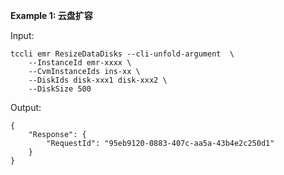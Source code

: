 **Example 1: 云盘扩容**



Input: 

```
tccli emr ResizeDataDisks --cli-unfold-argument  \
    --InstanceId emr-xxxx \
    --CvmInstanceIds ins-xx \
    --DiskIds disk-xxx1 disk-xxx2 \
    --DiskSize 500
```

Output: 
```
{
    "Response": {
        "RequestId": "95eb9120-0883-407c-aa5a-43b4e2c250d1"
    }
}
```

